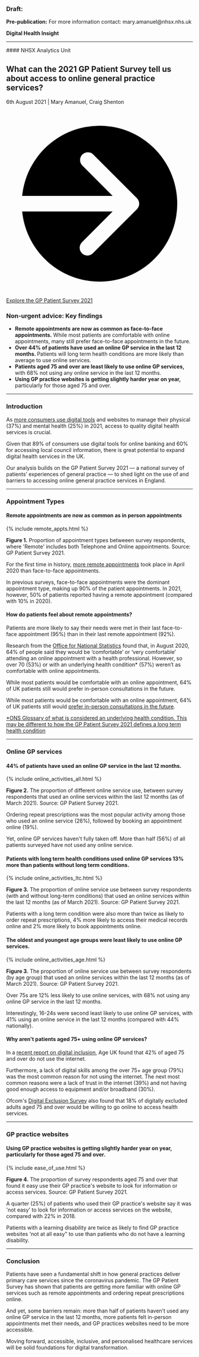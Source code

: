 <script src="https://cdn.plot.ly/plotly-latest.min.js"></script>

<div class="nhsuk-warning-callout">
  <h3 class="nhsuk-warning-callout__label">
    Draft<span class="nhsuk-u-visually-hidden">:</span>
  </h3>
  <p><b>Pre-publication:</b> For more information contact: mary.amanuel@nhsx.nhs.uk</p>
</div>

<td class="nhsuk-table__cell">
          <strong class="nhsuk-tag">
  Digital Health Insight
</strong>

  </td>

<hr class="nhsuk-u-margin-top-0 nhsuk-u-margin-bottom-6">
#### NHSX Analytics Unit

## What can the 2021 GP Patient Survey tell us about access to online general practice services?

<!-- {% include update.html %}-->

6th August 2021 | 
Mary Amanuel, Craig Shenton 

<div class="nhsuk-action-link">
  <a class="nhsuk-action-link__link" href="https://gp-patient.co.uk/">
    <svg class="nhsuk-icon nhsuk-icon__arrow-right-circle" xmlns="http://www.w3.org/2000/svg" viewBox="0 0 24 24" aria-hidden="true">
      <path d="M0 0h24v24H0z" fill="none"></path>
      <path d="M12 2a10 10 0 0 0-9.95 9h11.64L9.74 7.05a1 1 0 0 1 1.41-1.41l5.66 5.65a1 1 0 0 1 0 1.42l-5.66 5.65a1 1 0 0 1-1.41 0 1 1 0 0 1 0-1.41L13.69 13H2.05A10 10 0 1 0 12 2z"></path>
    </svg>
    <span class="nhsuk-action-link__text">Explore the GP Patient Survey 2021</span>
  </a>
</div>

<div class="nhsuk-care-card nhsuk-care-card--primary">
  <div class="nhsuk-care-card__heading-container">
    <h3 class="nhsuk-care-card__heading"><span role="text"><span class="nhsuk-u-visually-hidden">Non-urgent advice: </span>Key findings</span></h3>
    <span class="nhsuk-care-card__arrow" aria-hidden="true"></span>
  </div>
  <div class="nhsuk-care-card__content">
  
  <ul>
      <li><b>Remote appointments are now as common as face-to-face appointments.</b>  While most patients are comfortable with online appointments, many still prefer face-to-face appointments in the future.</li>
      <li><b>Over 44% of patients have used an online GP service in the last 12 months.  </b> Patients will long term health conditions are more likely than average to use online services.</li>
      <li><b>Patients aged 75 and over are least likely to use online GP services,</b> with 68% not using any online service in the last 12 months. </li>
      <li> <b>Using GP practice websites is getting slightly harder year on year,  </b> particularly for those aged 75 and over.</li>
    </ul>
    <p></p>
    
  </div>
</div>

<hr class="nhsuk-u-margin-top-0 nhsuk-u-margin-bottom-6">

### Introduction 

As [more consumers use digital tools](https://www.lloydsbank.com/banking-with-us/whats-happening/consumer-digital-index.html) and websites to manage their physical (37%) and mental health (25%) in 2021, access to quality digital health services is crucial. 

Given that 89% of consumers use digital tools for online banking and 60% for accessing local council information, there is great potential to expand digital health services in the UK.

Our analysis builds on the GP Patient Survey 2021 — a national survey of patients’ experiences of general practice —  to shed light on the use of and barriers to accessing online general practice services in England.


<hr class="nhsuk-u-margin-top-0 nhsuk-u-margin-bottom-6">

### Appointment Types

#### Remote appointments are now as common as in person appointments

{% include remote_appts.html %}
<p><strong>Figure 1.</strong> Proportion of appointment types betweeen survey respondents, where 'Remote' includes both Telephone and Online appointments. Source: GP Patient Survey 2021.</p>

For the first time in history, [more remote appointments](https://digital.nhs.uk/data-and-information/publications/statistical/appointments-in-general-practice/april-2020) took place in April 2020 than face-to-face appointments.

In previous surveys, face-to-face appointments were the dominant appointment type, making up 90% of the patient appointments. In 2021, however, 50% of patients reported having a remote appointment (compared with 10% in 2020).



#### How do patients feel about remote appointments? 

Patients are more likely to say their needs were met in their last face-to-face appointment (95%) than in their last remote appointment (92%).

Research from the [Office for National Statistics](https://www.ons.gov.uk/peoplepopulationandcommunity/healthandsocialcare/healthandwellbeing/bulletins/coronavirusandthesocialimpactsongreatbritain/4september2020#coronavirus-and-the-social-impacts-on-great-britain-data) found that, in August 2020, 64% of people said they would be ‘comfortable’ or ‘very comfortable’ attending an online appointment with a health professional. However, so over 70 (53%) or with an underlying health condition* (57%) weren’t as comfortable with online appointments.

While most patients would be comfortable with an online appointment, 64% of UK patients still would prefer in-person consultations in the future.

While most patients would be comfortable with an online appointment, 64% of UK patients still would [prefer in-person consultations in the future](https://docs.google.com/document/d/1qJ-z2q88IVDCgZLhWOhbbZa8Kj3_OMrU8XxBBcWvPes/edit#).

[*ONS Glossary of what is considered an underlying health condition. This may be different to how the GP Patient Survey 2021 defines a long term health condition](https://www.ons.gov.uk/peoplepopulationandcommunity/healthandsocialcare/healthandwellbeing/bulletins/coronavirusandthesocialimpactsongreatbritain/4september2020#glossary)


<hr class="nhsuk-u-margin-top-0 nhsuk-u-margin-bottom-6">

### Online GP services

#### 44% of patients have used an online GP service in the last 12 months.

{% include online_activities_all.html %}
<p><b>Figure 2.</b> The proportion of different online service use, between survey respondents that used an online services within the last 12 months (as of March 2021). Source: GP Patient Survey 2021.</p>

Ordering repeat prescriptions was the most popular activity among those who used an online service (26%), followed by booking an appointment online (19%).

Yet, online GP services haven't fully taken off. More than half (56%) of all patients surveyed have not used any online service.


#### Patients with long term health conditions used online GP services 13% more than patients without long term conditions.

{% include online_activities_ltc.html %}
<p><b>Figure 3.</b> The proportion of online service use between survey respondents (with and without long-term conditions) that used an online services within the last 12 months (as of March 2021). Source: GP Patient Survey 2021.</p>

Patients with a long term condition were also more than twice as likely to order repeat prescriptions, 4% more likely to access their medical records online and 2% more likely to book appointments online.



#### The oldest and youngest age groups were least likely to use online GP services.

{% include online_activities_age.html %}
<p><b>Figure 3.</b> The proportion of online service use between survey respondents (by age group) that used an online services within the last 12 months (as of March 2021). Source: GP Patient Survey 2021.</p>

Over 75s are 12% less likely to use online services, with 68% not using any online GP service in the last 12 months.

Interestingly, 16-24s were second least likely to use online GP services, with 41% using an online service in the last 12 months (compared with 44% nationally).


#### Why aren't patients aged 75+ using online GP services? 

In a [recent report on digital inclusion](https://www.ageuk.org.uk/globalassets/age-uk/documents/reports-and-publications/reports-and-briefings/active-communities/digital-inclusion-in-the-pandemic-final-march-2021.pdf), Age UK found that 42% of aged 75 and over do not use the internet.

Furthermore, a lack of digital skills among the over 75+ age group (79%) was the most common reason for not using the internet. The next most common reasons were a lack of trust in the internet (39%) and not having good enough access to equipment and/or broadband (30%).

Ofcom's [Digital Exclusion Survey](https://www.ofcom.org.uk/__data/assets/pdf_file/0025/217834/adults-media-use-and-attitudes-report-2020-21.pdf) also found that 18% of digitally excluded adults aged 75 and over would be willing to go online to access health services.

<hr class="nhsuk-u-margin-top-0 nhsuk-u-margin-bottom-6">

### GP practice websites

#### Using GP practice websites is getting slightly harder year on year, particularly for those aged 75 and over.

{% include ease_of_use.html %}
<p><b>Figure 4.</b> The proportion of survey respondents aged 75 and over that found it easy use their GP practice's website to look for information or access services. Source: GP Patient Survey 2021.</p>

A quarter (25%) of patients who used their GP practice's website say it was 'not easy' to look for information or access services on the website, compared with 22% in 2018.

Patients with a learning disability are twice as likely to find GP practice websites 'not at all easy" to use than patients who do not have a learning disability.

<hr class="nhsuk-u-margin-top-0 nhsuk-u-margin-bottom-6">

### Conclusion

Patients have seen a fundamental shift in how general practices deliver primary care services since the coronavirus pandemic. The GP Patient Survey has shown that patients are getting more familiar with online GP services such as remote appointments and ordering repeat prescriptions online. 

And yet, some barriers remain: more than half of patients haven’t used any online GP service in the last 12 months, more patients felt in-person appointments met their needs, and GP practices websites need to be more accessible.

Moving forward, accessible, inclusive, and personalised healthcare services will be solid foundations for digital transformation.


